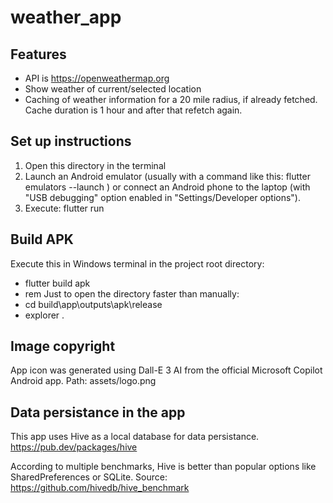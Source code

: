 # weather_app

## Features

- API is https://openweathermap.org
- Show weather of current/selected location
- Caching of weather information for a 20 mile radius, if already fetched. Cache duration is 1 hour and after that refetch again.

## Set up instructions

1. Open this directory in the terminal
2. Launch an Android emulator (usually with a command like this: flutter emulators --launch <my-emulator-name>) or connect an Android phone to the laptop (with "USB debugging" option enabled in "Settings/Developer options").
3. Execute: flutter run

## Build APK

Execute this in Windows terminal in the project root directory:

- flutter build apk
- rem Just to open the directory faster than manually:
- cd build\app\outputs\apk\release
- explorer .

## Image copyright

App icon was generated using Dall-E 3 AI from the official Microsoft Copilot Android app.
Path: assets/logo.png

## Data persistance in the app

This app uses Hive as a local database for data persistance.
https://pub.dev/packages/hive

According to multiple benchmarks, Hive is better than popular options like SharedPreferences or SQLite. Source:
https://github.com/hivedb/hive_benchmark
